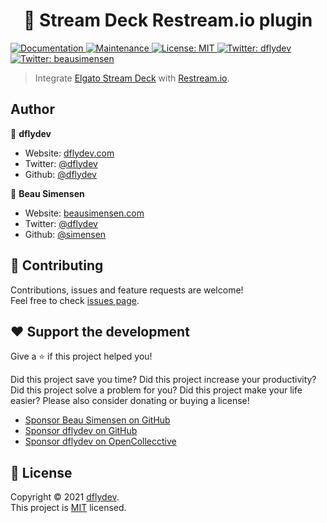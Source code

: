 <h1 align="center">🔌 Stream Deck Restream.io plugin</h1>
<p>
  <a href="https://github.com/dflydev/streamdeck-restreamio#readme" target="_blank">
    <img alt="Documentation" src="https://img.shields.io/badge/documentation-yes-brightgreen.svg" />
  </a>
  <a href="https://github.com/dflydev/streamdeck-restreamio/graphs/commit-activity" target="_blank">
    <img alt="Maintenance" src="https://img.shields.io/badge/Maintained%3F-yes-green.svg" />
  </a>
  <a href="https://github.com/dflydev/streamdeck-restreamio/blob/master/LICENSE" target="_blank">
    <img alt="License: MIT" src="https://img.shields.io/github/license/dflydev/streamdeck-restreamio" />
  </a>
  <a href="https://twitter.com/dflydev" target="_blank">
    <img alt="Twitter: dflydev" src="https://img.shields.io/twitter/follow/dflydev.svg?style=social" />
  </a>
  <a href="https://twitter.com/beausimensen" target="_blank">
    <img alt="Twitter: beausimensen" src="https://img.shields.io/twitter/follow/beausimensen.svg?style=social" />
  </a>
</p>

> Integrate [Elgato Stream Deck](https://www.elgato.com/en/gaming/stream-deck) with [Restream.io](https://restream.io).

## Author

👥 **dflydev**

* Website: [dflydev.com](https://dflydev.com?utm_source=streamdeck-restreamio&utm_medium=readme-author)
* Twitter: [@dflydev](https://twitter.com/dflydev)
* Github: [@dflydev](https://github.com/dflydev)

👤 **Beau Simensen**

* Website: [beausimensen.com](https://beausimensen.com?utm_source=streamdeck-restreamio&utm_medium=readme-author)
* Twitter: [@dflydev](https://twitter.com/beausimensen)
* Github: [@simensen](https://github.com/simensen)

## 🤝 Contributing

Contributions, issues and feature requests are welcome!<br />Feel free to check [issues page](https://github.com/dflydev/streamdeck-restreamio/issues).


## ❤️ Support the development

Give a ⭐️ if this project helped you!

Did this project save you time? Did this project increase your productivity? Did this project solve a problem for you? Did this project make your life easier? Please also consider donating or buying a license!

* [Sponsor Beau Simensen on GitHub](https://github.com/sponsors/simensen)
* [Sponsor dflydev on GitHub](https://github.com/sponsors/dflydev)
* [Sponsor dflydev on OpenCollecctive](https://opencollective.com/dflydev)


## 📝 License

Copyright © 2021 [dflydev](https://github.com/dflydev).<br />
This project is [MIT](https://github.com/dflydev/streamdeck-restreamio/blob/master/LICENSE) licensed.
